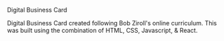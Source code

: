 Digital Business Card

Digital Business Card created following Bob Ziroll's online curriculum. This was built using the combination of HTML, CSS, Javascript, & React.
